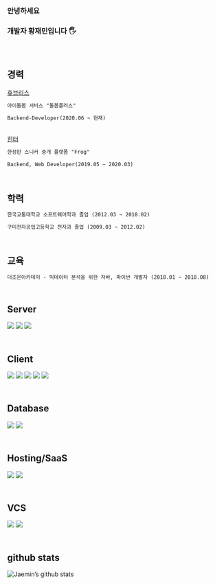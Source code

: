 ### 안녕하세요
### 개발자 황재민입니다 🖐 <br /><br /><br />


**경력**
------
[휴브리스<br/>](http://dorbom.com/main.html?undefined)

```diff
아이돌봄 서비스 "돌봄플러스"

Backend-Developer(2020.06 ~ 현재)
```


[<br/>힌터<br/>](https://frogworld.co.kr/)

```diff
한정판 스니커 중개 플랫폼 "Frog"

Backend, Web Developer(2019.05 ~ 2020.03) 
```

 
**<br/>학력**
------
```diff
한국교통대학교 소프트웨어학과 졸업 (2012.03 ~ 2018.02)

구미전자공업고등학교 전자과 졸업 (2009.03 ~ 2012.02)
```
  


**<br/>교육**
------
```diff
더조은아카데미 - 빅데이터 분석을 위한 자바, 파이썬 개발자 (2018.01 ~ 2018.08)  
```


## <br/>Server
<div style="display:flex, margin-right:5px">
    <img src="https://img.shields.io/badge/php-%23777BB4.svg?&style=for-the-badge&logo=php&logoColor=white"/>
    <img src="https://img.shields.io/badge/java-%23ED8B00.svg?&style=for-the-badge&logo=java&logoColor=white"/>
    <img src="https://img.shields.io/badge/spring%20-%236DB33F.svg?&style=for-the-badge&logo=spring&logoColor=white"/>
</div>


## <br/>Client
<div style="display:flex, margin-right:5">
    <img src="https://img.shields.io/badge/javascript%20-%23323330.svg?&style=for-the-badge&logo=javascript&logoColor=%23F7DF1E"/>
    <img src="https://img.shields.io/badge/dart-%230175C2.svg?&style=for-the-badge&logo=dart&logoColor=white"/>
    <img src="https://img.shields.io/badge/react%20-%2320232a.svg?&style=for-the-badge&logo=react&logoColor=%2361DAFB"/>
    <img src="https://img.shields.io/badge/vuejs%20-%2335495e.svg?&style=for-the-badge&logo=vue.js&logoColor=%234FC08D"/>
    <img src="https://img.shields.io/badge/Flutter%20-%2302569B.svg?&style=for-the-badge&logo=Flutter&logoColor=white" />
</div>


## <br/>Database
<div style="display:flex, margin-right:5">
    <img src="https://img.shields.io/badge/mysql-%2300f.svg?&style=for-the-badge&logo=mysql&logoColor=white"/>
    <img src ="https://img.shields.io/badge/MongoDB-%234ea94b.svg?&style=for-the-badge&logo=mongodb&logoColor=white"/>
</div>


## <br/>Hosting/SaaS
<div style="display:flex, margin-right:5">
    <img src="https://img.shields.io/badge/AWS%20-%23FF9900.svg?&style=for-the-badge&logo=amazon-aws&logoColor=white"/>
    <img src="https://img.shields.io/badge/firebase%20-%23039BE5.svg?&style=for-the-badge&logo=firebase"/>
</div>


## <br/>VCS
<div style="display:flex, margin-right:5">
    <img src="https://img.shields.io/badge/git%20-%23F05033.svg?&style=for-the-badge&logo=git&logoColor=white"/>
    <img src="https://img.shields.io/badge/bitbucket%20-%230047B3.svg?&style=for-the-badge&logo=bitbucket&logoColor=white"/>
</div>


## <br/>github stats
![Jaemin’s github stats](https://github-readme-stats.vercel.app/api?username=jaemin-hwang&show_icons=true&theme=radical&count_private=true)




